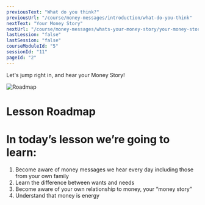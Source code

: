 ```yaml
---
previousText: "What do you think?"
previousUrl: "/course/money-messages/introduction/what-do-you-think"
nextText: "Your Money Story"
nextUrl: "/course/money-messages/whats-your-money-story/your-money-story"
lastLession: "false"
lastSession: "false"
courseModuleId: "5"
sessionId: "11"
pageId: "2"
---
```



<sparkle-character-intro position="right" character="yuna">
Let's jump right in, and hear your Money Story!
</sparkle-character-intro>

![Roadmap](/assets/img/roadmap.png)
# Lesson Roadmap 
# In today’s lesson we’re going to learn: 
1. Become aware of money messages we hear every day including those from your own family
2. Learn the difference between wants and needs
3. Become aware of your own relationship to money, your “money story”
4. Understand that money is energy
